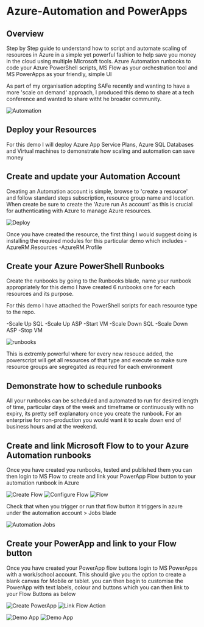 # Azure-Automation and PowerApps

## Overview
Step by Step guide to understand how to script and automate scaling of resources in Azure in a simple yet powerful fashion to help save you money in the cloud using multiple Microsoft tools. Azure Automation runbooks to code your Azure PowerShell scripts, MS Flow as your orchestration tool and MS PowerApps as your friendly, simple UI

As part of my organisation adopting SAFe recently and wanting to have a more 'scale on demand' approach, I produced this demo to share at a tech conference and wanted to share witht he broader community.

![Automation](http://www.etsolutionsau.com/images/github/automation.jpg)


## Deploy your Resources
For this demo I will deploy Azure App Service Plans, Azure SQL Databases and Virtual machines to demonstrate how scaling and automation can save money



## Create and update your Automation Account

Creating an Automation account is simple, browse to 'create a resource' and follow standard steps subscription, resource group name and location.  When create be sure to create the 'Azure run As account' as this is crucial for authenticating with Azure to manage Azure resources.

![Deploy](http://www.etsolutionsau.com/images/github/createrunbook.jpg)

Once you have created the resource, the first thing I would suggest doing is installing the required modules for this particular demo which includes
-AzureRM.Resources
-AzureRM.Profile

## Create your Azure PowerShell Runbooks

Create the runbooks by going to the Runbooks blade, name your runbook appropriately for this demo I have created 6 runbooks one for each resources and its purpose.

For this demo I have attached the PowerShell scripts for each resource type to the repo.

-Scale Up SQL
-Scale Up ASP
-Start VM
-Scale Down SQL
-Scale Down ASP
-Stop VM

![runbooks](http://www.etsolutionsau.com/images/github/runbooks.jpg)

This is extremly powerful where for every new resouce added, the powerscript will get all resources of that type and execute so make sure resource groups are segregated as required for each environment

## Demonstrate how to schedule runbooks 

All your runbooks can be scheduled and automated to run for desired length of time, particular days of the week and timeframe or continuously with no expiry, its pretty self explanatory once you create the runbook. For an enterprise for non-production you would want it to scale down end of business hours and at the weekend.

## Create and link Microsoft Flow to to your Azure Automation runbooks

Once you have created you runbooks, tested and published them you can then login to MS Flow to create and link your PowerApp Flow button to your automation runbook in Azure

![Create Flow](http://www.etsolutionsau.com/images/github/createflow.jpg)
![Configure Flow](http://www.etsolutionsau.com/images/github/configureflow.jpg)
![Flow](http://www.etsolutionsau.com/images/github/flow.jpg)

Check that when you trigger or run that flow button it triggers in azure under the automation account > Jobs blade

![Automation Jobs](http://www.etsolutionsau.com/images/github/jobsrun.jpg)

## Create your PowerApp and link to your Flow button

Once you have created your PowerApp flow buttons login to MS PowerApps with a work/school account. This should give you the option to create a blank canvas for Mobile or tablet. you can then begin to customise the PowerApp with text labels, colour and buttons which you can then link to your Flow Buttons as below

![Create PowerApp](http://www.etsolutionsau.com/images/github/createpowerapp.jpg)
![Link Flow Action](http://www.etsolutionsau.com/images/github/linkactionflow.jpg)

![Demo App](http://www.etsolutionsau.com/images/github/powerappcopy.jpg)
![Demo App](http://www.etsolutionsau.com/images/github/powerapp2copy.jpg)

